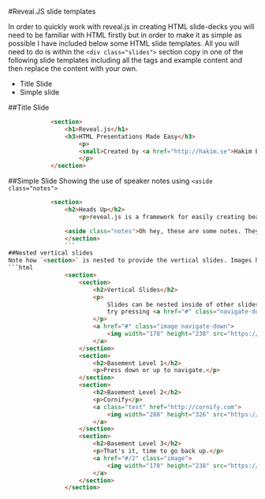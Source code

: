 #Reveal.JS slide templates

In order to quickly work with reveal.js in creating HTML slide-decks you will need to be familiar with HTML firstly but in order to make it as simple as possible I have included below some HTML slide templates.  All you will need to do is within the `<div class="slides">` section copy in one of the following slide templates including all the tags and example content and then replace the content with your own.

- Title Slide
- Simple slide

##Title Slide
```html
			<section>
				<h1>Reveal.js</h1>
				<h3>HTML Presentations Made Easy</h3>
					<p>
					<small>Created by <a href="http://hakim.se">Hakim El Hattab</a> / <a href="http://twitter.com/hakimel">@hakimel</a></small>
					</p>
			</section>
```

##Simple Slide
Showing the use of speaker notes using `<aside class="notes">`
```html
			<section>
				<h2>Heads Up</h2>
					<p>reveal.js is a framework for easily creating beautiful presentations using HTML. You'll need a browser with support for CSS 3D transforms to see it in its full glory.</p>

				<aside class="notes">Oh hey, these are some notes. They'll be hidden in your presentation, but you can see them if you open the speaker notes window (hit 's' on your keyboard).</aside>
				</section>
				```
##Nested vertical slides
Note how `<section>` is nested to provide the vertical slides. Images have also been inserted.
```html
				<section>
					<section>
						<h2>Vertical Slides</h2>
						<p>
							Slides can be nested inside of other slides,
							try pressing <a href="#" class="navigate-down">down</a>.
						</p>
						<a href="#" class="image navigate-down">
							<img width="178" height="238" src="https://s3.amazonaws.com/hakim-static/reveal-js/arrow.png" alt="Down arrow">
						</a>
					</section>
					<section>
						<h2>Basement Level 1</h2>
						<p>Press down or up to navigate.</p>
					</section>
					<section>
						<h2>Basement Level 2</h2>
						<p>Cornify</p>
						<a class="test" href="http://cornify.com">
							<img width="280" height="326" src="https://s3.amazonaws.com/hakim-static/reveal-js/cornify.gif" alt="Unicorn">
						</a>
					</section>
					<section>
						<h2>Basement Level 3</h2>
						<p>That's it, time to go back up.</p>
						<a href="#/2" class="image">
							<img width="178" height="238" src="https://s3.amazonaws.com/hakim-static/reveal-js/arrow.png" alt="Up arrow" style="-webkit-transform: rotate(180deg);">
						</a>
					</section>
				</section>
```




